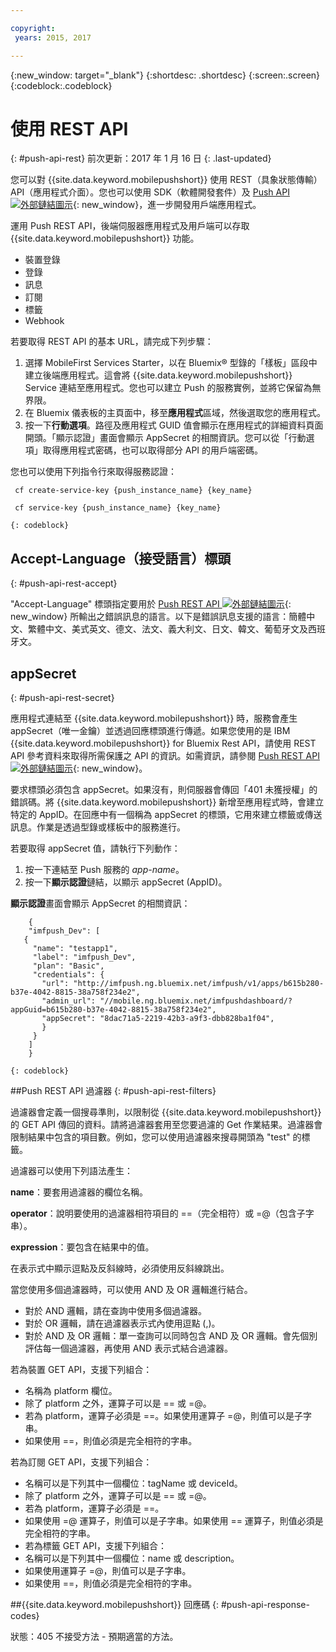 ```yaml
---

copyright:
 years: 2015, 2017

---
```


{:new_window: target="_blank"}
{:shortdesc: .shortdesc}
{:screen:.screen}
{:codeblock:.codeblock}

# 使用 REST API
{: #push-api-rest}
前次更新：2017 年 1 月 16 日
{: .last-updated}

您可以對 {{site.data.keyword.mobilepushshort}} 使用 REST（具象狀態傳輸）API（應用程式介面）。您也可以使用 SDK（軟體開發套件）及 [Push API ![外部鏈結圖示](../../icons/launch-glyph.svg "外部鏈結圖示")](https://mobile.{DomainName}/imfpush/){: new_window}，進一步開發用戶端應用程式。

運用 Push REST API，後端伺服器應用程式及用戶端可以存取 {{site.data.keyword.mobilepushshort}} 功能。

- 裝置登錄
- 登錄
- 訊息
- 訂閱
- 標籤
- Webhook

若要取得 REST API 的基本 URL，請完成下列步驟：

1. 選擇 MobileFirst Services Starter，以在 Bluemix® 型錄的「樣板」區段中建立後端應用程式。這會將 {{site.data.keyword.mobilepushshort}} Service 連結至應用程式。您也可以建立 Push 的服務實例，並將它保留為無界限。 
1. 在 Bluemix 儀表板的主頁面中，移至**應用程式**區域，然後選取您的應用程式。
3. 按一下**行動選項**。路徑及應用程式 GUID 值會顯示在應用程式的詳細資料頁面開頭。「顯示認證」畫面會顯示 AppSecret 的相關資訊。您可以從「行動選項」取得應用程式密碼，也可以取得部分 API 的用戶端密碼。

您也可以使用下列指令行來取得服務認證：

```
 cf create-service-key {push_instance_name} {key_name}

 cf service-key {push_instance_name} {key_name}
```
	{: codeblock}

## Accept-Language（接受語言）標頭
{: #push-api-rest-accept}

"Accept-Language" 標頭指定要用於 [Push REST API ![外部鏈結圖示](../../icons/launch-glyph.svg "外部鏈結圖示")](https://mobile.{DomainName}/imfpush/){: new_window} 所輸出之錯誤訊息的語言。以下是錯誤訊息支援的語言：簡體中文、繁體中文、美式英文、德文、法文、義大利文、日文、韓文、葡萄牙文及西班牙文。

## appSecret 
{: #push-api-rest-secret}

應用程式連結至 {{site.data.keyword.mobilepushshort}} 時，服務會產生 appSecret（唯一金鑰）並透過回應標頭進行傳遞。如果您使用的是 IBM {{site.data.keyword.mobilepushshort}} for Bluemix Rest API，請使用 REST API 參考資料來取得所需保護之 API 的資訊。如需資訊，請參閱 [Push REST API ![外部鏈結圖示](../../icons/launch-glyph.svg "外部鏈結圖示")](https://mobile.{DomainName}/imfpush/){: new_window}。

要求標頭必須包含 appSecret。如果沒有，則伺服器會傳回「401 未獲授權」的錯誤碼。將 {{site.data.keyword.mobilepushshort}} 新增至應用程式時，會建立特定的 AppID。在回應中有一個稱為 appSecret 的標頭，它用來建立標籤或傳送訊息。作業是透過型錄或樣板中的服務進行。

若要取得 appSecret 值，請執行下列動作：

1. 按一下連結至 Push 服務的 *app-name*。
2. 按一下**顯示認證**鏈結，以顯示 appSecret (AppID)。

**顯示認證**畫面會顯示 AppSecret 的相關資訊：
```
	{
    "imfpush_Dev": [
   {
     "name": "testapp1",
     "label": "imfpush_Dev",
     "plan": "Basic",
     "credentials": {
       "url": "http://imfpush.ng.bluemix.net/imfpush/v1/apps/b615b280-b37e-4042-8815-38a758f234e2",
       "admin_url": "//mobile.ng.bluemix.net/imfpushdashboard/?appGuid=b615b280-b37e-4042-8815-38a758f234e2",
       "appSecret": "8dac71a5-2219-42b3-a9f3-dbb828ba1f04",
       }
     }
    ]
    }
```
	{: codeblock} 


##Push REST API 過濾器
{: #push-api-rest-filters}

過濾器會定義一個搜尋準則，以限制從 {{site.data.keyword.mobilepushshort}} 的 GET API 傳回的資料。請將過濾器套用至您要過濾的 Get 作業結果。過濾器會限制結果中包含的項目數。例如，您可以使用過濾器來搜尋開頭為 "test" 的標籤。 

過濾器可以使用下列語法產生：

**name**：要套用過濾器的欄位名稱。

**operator**：說明要使用的過濾器相符項目的 ==（完全相符）或 =@（包含子字串）。

**expression**：要包含在結果中的值。

在表示式中顯示逗點及反斜線時，必須使用反斜線跳出。

當您使用多個過濾器時，可以使用 AND 及 OR 邏輯進行結合。

- 對於 AND 邏輯，請在查詢中使用多個過濾器。
- 對於 OR 邏輯，請在過濾器表示式內使用逗點 (,)。
- 對於 AND 及 OR 邏輯：單一查詢可以同時包含 AND 及 OR 邏輯。會先個別評估每一個過濾器，再使用 AND 表示式結合過濾器。

若為裝置 GET API，支援下列組合：
- 名稱為 platform 欄位。
- 除了 platform 之外，運算子可以是 == 或 =@。
- 若為 platform，運算子必須是 ==。如果使用運算子 =@，則值可以是子字串。
- 如果使用 ==，則值必須是完全相符的字串。

若為訂閱 GET API，支援下列組合：

- 名稱可以是下列其中一個欄位：tagName 或 deviceId。
- 除了 platform 之外，運算子可以是 == 或 =@。
- 若為 platform，運算子必須是 ==。
- 如果使用 =@ 運算子，則值可以是子字串。如果使用 == 運算子，則值必須是完全相符的字串。
- 若為標籤 GET API，支援下列組合：
- 名稱可以是下列其中一個欄位：name 或 description。
- 如果使用運算子 =@，則值可以是子字串。
- 如果使用 ==，則值必須是完全相符的字串。


##{{site.data.keyword.mobilepushshort}} 回應碼
{: #push-api-response-codes}

狀態：405 不接受方法 - 預期適當的方法。
